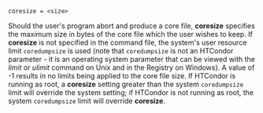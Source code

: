     coresize = <size>

Should the user's program abort and produce a core file, **coresize**
specifies the maximum size in bytes of the core file which the user
wishes to keep. If **coresize** is not specified in the command file,
the system's user resource limit `coredumpsize` is used (note that
`coredumpsize` is not an HTCondor parameter - it is an operating system
parameter that can be viewed with the *limit* or *ulimit* command on
Unix and in the Registry on Windows). A value of -1 results in no limits
being applied to the core file size. If HTCondor is running as root, a
**coresize** setting greater than the system `coredumpsize` limit will
override the system setting; if HTCondor is not running as root, the
system `coredumpsize` limit will override **coresize**.
